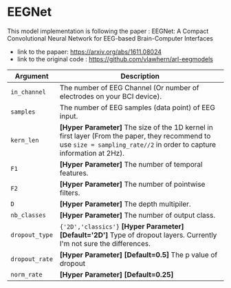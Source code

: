 # EEGNet
This model implementation is following the paper : EEGNet: A Compact Convolutional Neural Network for EEG-based Brain-Computer Interfaces

- link to the papaer: https://arxiv.org/abs/1611.08024
- link to the original code : https://github.com/vlawhern/arl-eegmodels

| Argument | Description |
| - | - |
| ```in_channel``` | The number of EEG Channel (Or number of electrodes on your BCI device).|
| ```samples``` | The number of EEG samples (data point) of EEG input. |
| ```kern_len``` | **[Hyper Parameter]** The size of the 1D kernel in first layer (From the paper, they recommend to use ```size = sampling_rate//2``` in order to capture information at 2Hz).
| ```F1``` | **[Hyper Parameter]** The number of temporal features. |
| ```F2``` | **[Hyper Parameter]** The number of pointwise filters. |
| ```D``` | **[Hyper Parameter]** The depth multipiler. |
| ```nb_classes``` | **[Hyper Parameter]** The number of output class. |
| ```dropout_type``` | ```{'2D','classics'}``` **[Hyper Parameter]** **[Default='2D']** Type of dropout layers. Currently I'm not sure the differences.
| ```dropout_rate``` | **[Hyper Parameter]** **[Default=0.5]** The p value of dropout
| ```norm_rate``` | **[Hyper Parameter]** **[Default=0.25]**